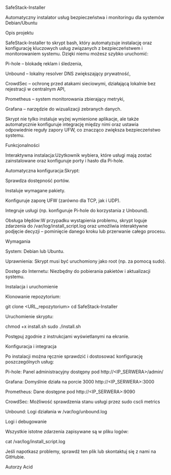 SafeStack-Installer

Automatyczny instalator usług bezpieczeństwa i monitoringu dla systemów Debian/Ubuntu

Opis projektu

SafeStack-Installer to skrypt bash, który automatyzuje instalację oraz konfigurację kluczowych usług związanych z bezpieczeństwem i monitorowaniem systemu. Dzięki niemu możesz szybko uruchomić:

Pi-hole – blokadę reklam i śledzenia,

Unbound – lokalny resolver DNS zwiększający prywatność,

CrowdSec – ochronę przed atakami sieciowymi, działającą lokalnie bez rejestracji w centralnym API,

Prometheus – system monitorowania zbierający metryki,

Grafana – narzędzie do wizualizacji zebranych danych.

Skrypt nie tylko instaluje wyżej wymienione aplikacje, ale także automatycznie konfiguruje integrację między nimi oraz ustawia odpowiednie reguły zapory UFW, co znacząco zwiększa bezpieczeństwo systemu.

Funkcjonalności

Interaktywna instalacja:Użytkownik wybiera, które usługi mają zostać zainstalowane oraz konfiguruje porty i hasło dla Pi-hole.

Automatyczna konfiguracja:Skrypt:

Sprawdza dostępność portów.

Instaluje wymagane pakiety.

Konfiguruje zaporę UFW (zarówno dla TCP, jak i UDP).

Integruje usługi (np. konfiguruje Pi-hole do korzystania z Unbound).

Obsługa błędów:W przypadku wystąpienia problemu, skrypt loguje zdarzenia do /var/log/install_script.log oraz umożliwia interaktywne podjęcie decyzji – pominięcie danego kroku lub przerwanie całego procesu.

Wymagania

System: Debian lub Ubuntu.

Uprawnienia: Skrypt musi być uruchomiony jako root (np. za pomocą sudo).

Dostęp do Internetu: Niezbędny do pobierania pakietów i aktualizacji systemu.

Instalacja i uruchomienie

Klonowanie repozytorium:

git clone <URL_repozytorium>
cd SafeStack-Installer

Uruchomienie skryptu:

chmod +x install.sh
sudo ./install.sh

Postępuj zgodnie z instrukcjami wyświetlanymi na ekranie.

Konfiguracja i integracja

Po instalacji można ręcznie sprawdzić i dostosować konfigurację poszczególnych usług:

Pi-hole: Panel administracyjny dostępny pod http://<IP_SERWERA>/admin/

Grafana: Domyślnie działa na porcie 3000 http://<IP_SERWERA>:3000

Prometheus: Dane dostępne pod http://<IP_SERWERA>:9090

CrowdSec: Możliwość sprawdzenia stanu usługi przez sudo cscli metrics

Unbound: Logi działania w /var/log/unbound.log

Logi i debugowanie

Wszystkie istotne zdarzenia zapisywane są w pliku logów:

cat /var/log/install_script.log

Jeśli napotkasz problemy, sprawdź ten plik lub skontaktuj się z nami na GitHubie.

Autorzy
Acid
